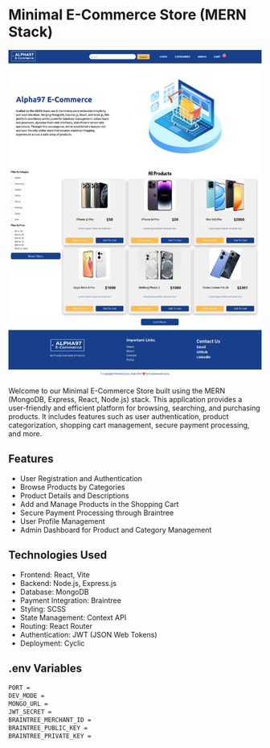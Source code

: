 # Minimal E-Commerce Store (MERN Stack)

![Project Preview](./client/src/assets/preview.png)

Welcome to our Minimal E-Commerce Store built using the MERN (MongoDB, Express, React, Node.js) stack. This application provides a user-friendly and efficient platform for browsing, searching, and purchasing products. It includes features such as user authentication, product categorization, shopping cart management, secure payment processing, and more.

## Features

- User Registration and Authentication
- Browse Products by Categories
- Product Details and Descriptions
- Add and Manage Products in the Shopping Cart
- Secure Payment Processing through Braintree
- User Profile Management
- Admin Dashboard for Product and Category Management


## Technologies Used

- Frontend: React, Vite
- Backend: Node.js, Express.js
- Database: MongoDB
- Payment Integration: Braintree
- Styling: SCSS
- State Management: Context API
- Routing: React Router
- Authentication: JWT (JSON Web Tokens)
- Deployment: Cyclic

## .env Variables

```
PORT =
DEV_MODE =
MONGO_URL =
JWT_SECRET =
BRAINTREE_MERCHANT_ID =
BRAINTREE_PUBLIC_KEY =
BRAINTREE_PRIVATE_KEY =
```
